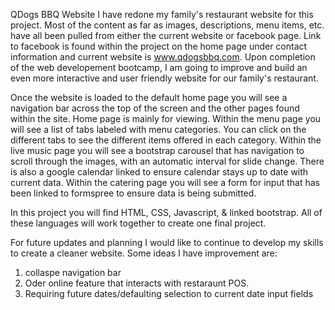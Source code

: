 QDogs BBQ Website I have redone my family's restaurant website for this project. Most of the content as far as images, descriptions, menu items, etc. have all been pulled from either the current website or facebook page. Link to facebook is found within the project on the home page under contact information and current website is www.qdogsbbq.com. Upon completion of the web developement bootcamp, I am going to improve and build an even more interactive and user friendly website for our family's restaurant.

Once the website is loaded to the default home page you will see a navigation bar across the top of the screen and the other pages found within the site.  Home page is mainly for viewing.  Within the menu page you will see a list of tabs labeled with menu categories. You can click on the different tabs to see the different items offered in each category. Within the live music page you will see a bootstrap carousel that has navigation to scroll through the images, with an automatic interval for slide change. There is also a google calendar linked to ensure calendar stays up to date with current data.  Within the catering page you will see a form for input that has been linked to formspree to ensure data is being submitted.

In this project you will find HTML, CSS, Javascript, & linked bootstrap.  All of these languages will work together
to create one final project. 

For future updates and planning I would like to continue to develop my skills to create a cleaner website.  Some ideas I have 
improvement are:
  1. collaspe navigation bar
  2. Oder online feature that interacts with restaraunt POS. 
  3. Requiring future dates/defaulting selection to current date input fields